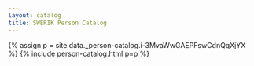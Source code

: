 ```yaml
---
layout: catalog
title: SWERIK Person Catalog
---
```

{% assign p = site.data._person-catalog.i-3MvaWwGAEPFswCdnQqXjYX %}
{% include person-catalog.html p=p %}

